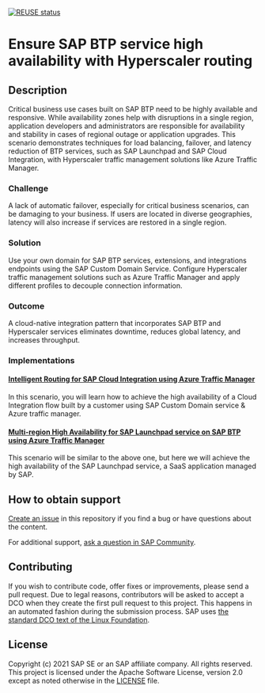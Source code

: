 [![REUSE status](https://api.reuse.software/badge/github.com/SAP-samples/btp-services-intelligent-routing)](https://api.reuse.software/info/github.com/SAP-samples/btp-services-intelligent-routing)

# Ensure SAP BTP service high availability with Hyperscaler routing 

## Description

Critical business use cases built on SAP BTP need to be highly available and responsive. While availability zones help with disruptions in a single region, application developers and administrators are responsible for availability and stability in cases of regional outage or application upgrades. This scenario demonstrates techniques for load balancing, failover, and latency reduction of BTP services, such as SAP Launchpad and SAP Cloud Integration, with Hyperscaler traffic management solutions like Azure Traffic Manager.

### Challenge
A lack of automatic failover, especially for critical business scenarios, can be damaging to your business. If users are located in diverse geographies, latency will also increase if services are restored in a single region.

### Solution
Use your own domain for SAP BTP services, extensions, and integrations endpoints using the SAP Custom Domain Service. Configure Hyperscaler traffic management solutions such as Azure Traffic Manager and apply different profiles to decouple connection information.

### Outcome
A cloud-native integration pattern that incorporates SAP BTP and Hyperscaler services eliminates downtime, reduces global latency, and increases throughput.

### Implementations

#### [Intelligent Routing for SAP Cloud Integration using Azure Traffic Manager](https://github.com/SAP-samples/btp-services-intelligent-routing/tree/ci_azure)

In this scenario, you will learn how to achieve the high availability of a Cloud Integration flow built by a customer using SAP Custom Domain service & Azure traffic manager. 

#### [Multi-region High Availability for SAP Launchpad service on SAP BTP using Azure Traffic Manager](https://github.com/SAP-samples/btp-services-intelligent-routing/tree/launchpad_azure)

This scenario will be similar to the above one, but here we will achieve the high availability of the SAP Launchpad service, a SaaS application managed by SAP.

## How to obtain support
[Create an issue](https://github.com/SAP-samples/btp-services-intelligent-routing/issues) in this repository if you find a bug or have questions about the content.
 
For additional support, [ask a question in SAP Community](https://answers.sap.com/questions/ask.html).

## Contributing
If you wish to contribute code, offer fixes or improvements, please send a pull request. Due to legal reasons, contributors will be asked to accept a DCO when they create the first pull request to this project. This happens in an automated fashion during the submission process. SAP uses [the standard DCO text of the Linux Foundation](https://developercertificate.org/).

## License
Copyright (c) 2021 SAP SE or an SAP affiliate company. All rights reserved. This project is licensed under the Apache Software License, version 2.0 except as noted otherwise in the [LICENSE](LICENSES/Apache-2.0.txt) file.
